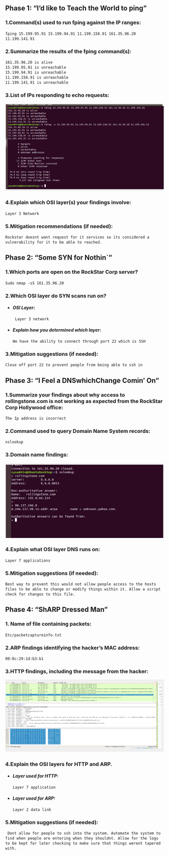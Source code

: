 ## **Phase 1: “I’d like to Teach the World to ping”**

### **1.Command(s) used to run fping against the IP ranges:**

    fping 15.199.95.91 15.199.94.91 11.199.158.91 161.35.96.20 11.199.141.91


### **2.Summarize the results of the fping command(s)**:

    161.35.96.20 is alive
    15.199.95.91 is unreachable
    15.199.94.91 is unreachable
    11.199.158.91 is unreachable
    11.199.141.91 is unreachable


### **3.List of IPs responding to echo requests:**

![](https://github.com/dobyfreejr/Networking-Fundamentals/blob/714f1f6218bb20d146cc9a9d49403799dce3635b/images/shot-2023-01-26_23-44-21.png) 

### **4.Explain which OSI layer(s) your findings involve:**

    Layer 3 Network




### **5.Mitigation recommendations (if needed):**

    Rockstar doesnt want request for it services so its considered a vulnerability for it to be able to reached.



## **Phase 2: “Some SYN for Nothin`”**

### **1.Which ports are open on the RockStar Corp server?**

    Sudo nmap -sS 161.35.96.20


   ### **2.Which OSI layer do SYN scans run on?**

 - #### *OSI Layer*:

        Layer 3 network


 - #### *Explain how you determined which layer*:

       We have the ability to connect through port 22 which is SSH


### **3.Mitigation suggestions (if needed):**

    Close off port 22 to prevent people from being able to ssh in



## **Phase 3: “I Feel a DNSwhichChange Comin’ On”**

### **1.Summarize your findings about why access to rollingstone.com is not working as expected from the RockStar Corp Hollywood office:**

    The Ip address is incorrect


### **2.Command used to query Domain Name System records:**

    nslookup


### **3.Domain name findings:**
![](https://github.com/dobyfreejr/Networking-Fundamentals/blob/5828486181bfd1037f09ba439e6c9f3e6a6fd85e/images/shot-2023-01-26_23-45-55.png)

### **4.Explain what OSI layer DNS runs on:**

    Layer 7 applications


### **5.Mitigation suggestions (if needed):**

    Best way to prevent this would not allow people access to the hosts files to be able to change or modify things within it. Allow a script check for changes to this file. 



## **Phase 4: “ShARP Dressed Man”**

### **1. Name of file containing packets:**

    Etc/packetcaptureinfo.txt


### **2.ARP findings identifying the hacker’s MAC address:**
    00:0c:29:1d:b3:b1


### **3.HTTP findings, including the message from the hacker:**

![](https://github.com/dobyfreejr/Networking-Fundamentals/blob/725d39f4e8a1204f7f605bd199fcac730b858061/images/shot-2023-01-26_23-46-33.png)


### **4.Explain the OSI layers for HTTP and ARP.**

- #### *Layer used for HTTP:*

      Layer 7 application


- #### *Layer used for ARP:*

      Layer 2 data link


### **5.Mitigation suggestions (if needed):**

     Dont allow for people to ssh into the system. Automate the system to find when people are entering when they shouldnt. Allow for the logs to be kept for later checking to make sure that things werent tapered with.




